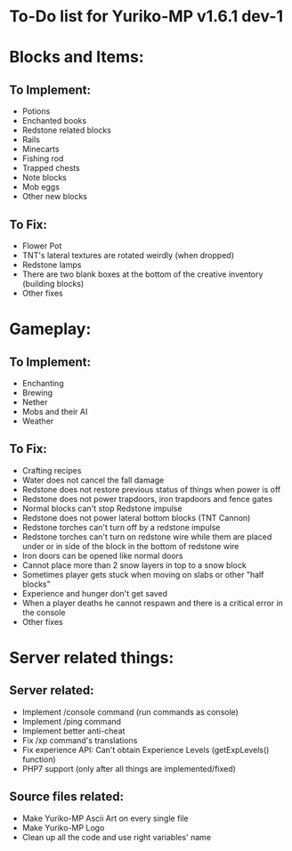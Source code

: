 # To-Do list for Yuriko-MP v1.6.1 dev-1

# Blocks and Items:

## To Implement:

* Potions
* Enchanted books
* Redstone related blocks
* Rails
* Minecarts
* Fishing rod
* Trapped chests
* Note blocks
* Mob eggs
* Other new blocks

## To Fix:

* Flower Pot
* TNT's lateral textures are rotated weirdly (when dropped)
* Redstone lamps
* There are two blank boxes at the bottom of the creative inventory (building blocks)
* Other fixes

# Gameplay:

## To Implement:

* Enchanting
* Brewing
* Nether
* Mobs and their AI
* Weather

## To Fix:

* Crafting recipes
* Water does not cancel the fall damage
* Redstone does not restore previous status of things when power is off
* Redstone does not power trapdoors, iron trapdoors and fence gates
* Normal blocks can't stop Redstone impulse
* Redstone does not power lateral bottom blocks (TNT Cannon)
* Redstone torches can't turn off by a redstone impulse
* Redstone torches can't turn on redstone wire while them are placed under or in side of the block in the bottom of redstone wire
* Iron doors can be opened like normal doors
* Cannot place more than 2 snow layers in top to a snow block
* Sometimes player gets stuck when moving on slabs or other "half blocks"
* Experience and hunger don't get saved
* When a player deaths he cannot respawn and there is a critical error in the console
* Other fixes

# Server related things:

## Server related:

* Implement /console command (run commands as console)
* Implement /ping command
* Implement better anti-cheat
* Fix /xp command's translations
* Fix experience API: Can't obtain Experience Levels (getExpLevels() function)
* PHP7 support (only after all things are implemented/fixed)

## Source files related:

* Make Yuriko-MP Ascii Art on every single file
* Make Yuriko-MP Logo
* Clean up all the code and use right variables' name